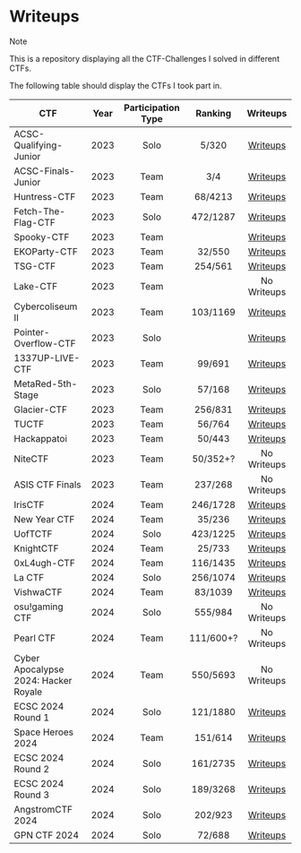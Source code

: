 # Writeups
> [!NOTE]
> This is a repository displaying all the CTF-Challenges I solved in different CTFs. 
>
> The following table should display the CTFs I took part in.
> 
> | CTF | Year | Participation Type | Ranking | Writeups |
> | ------------- | ------------- | :-------------:  | :-----: | :---: |
> | ACSC-Qualifying-Junior | 2023 | Solo | 5/320 | [Writeups](https://github.com/Aryt3/writeups/tree/main/jeopardy_ctfs/2023/acsc_qualifying_2023) |
> | ACSC-Finals-Junior | 2023 | Team | 3/4 | [Writeups](https://github.com/Aryt3/writeups/tree/main/jeopardy_ctfs/2023/acsc_finals_2023) |
> | Huntress-CTF | 2023 | Team | 68/4213 | [Writeups](https://github.com/Aryt3/writeups/tree/main/jeopardy_ctfs/2023/huntress_ctf_2023) |
> | Fetch-The-Flag-CTF | 2023 | Solo | 472/1287 | [Writeups](https://github.com/Aryt3/writeups/tree/main/jeopardy_ctfs/2023/fetch_the_flag_2023) |
> | Spooky-CTF | 2023 | Team |  | [Writeups](https://github.com/Aryt3/writeups/tree/main/jeopardy_ctfs/2023/spooky_ctf_2023) |
> | EKOParty-CTF | 2023 | Team | 32/550 | [Writeups](https://github.com/Aryt3/writeups/tree/main/jeopardy_ctfs/2023/ekoparty_ctf_2023) |
> | TSG-CTF | 2023 | Team | 254/561 | [Writeups]() |
> | Lake-CTF | 2023 | Team |  | No Writeups |
> | Cybercoliseum II | 2023 | Team | 103/1169 | [Writeups](https://github.com/Aryt3/writeups/tree/main/jeopardy_ctfs/2023/cybercoliseum_2_2023) |
> | Pointer-Overflow-CTF | 2023 | Solo |  | [Writeups](https://github.com/Aryt3/writeups/tree/main/jeopardy_ctfs/2023/pointer_overflow_ctf_2023) |
> | 1337UP-LIVE-CTF | 2023 | Team | 99/691 | [Writeups](https://github.com/Aryt3/writeups/tree/main/jeopardy_ctfs/2023/1337UP_CTF_2023) |
> | MetaRed-5th-Stage | 2023 | Solo | 57/168 | [Writeups](https://github.com/Aryt3/writeups/tree/main/jeopardy_ctfs/2023/Metared_5th_Stage) |
> | Glacier-CTF | 2023 | Team | 256/831 | [Writeups](https://github.com/Aryt3/writeups/tree/main/jeopardy_ctfs/2023/glacier_ctf_2023) |
> | TUCTF | 2023 | Team | 56/764 | [Writeups](https://github.com/Aryt3/writeups/tree/main/jeopardy_ctfs/2023/tuctf_2023) |
> | Hackappatoi | 2023 | Team | 50/443 | [Writeups](https://github.com/Aryt3/writeups/tree/main/jeopardy_ctfs/2023/hackappatoi_ctf_2023) |
> | NiteCTF | 2023 | Team | 50/352+? | No Writeups |
> | ASIS CTF Finals | 2023 | Team | 237/268 | No Writeups |
> | IrisCTF | 2024 | Team | 246/1728 | [Writeups](https://github.com/Aryt3/writeups/tree/main/jeopardy_ctfs/2024/iris_ctf_2024) |
> | New Year CTF | 2024 | Team | 35/236 | [Writeups](https://github.com/Aryt3/writeups/tree/main/jeopardy_ctfs/2024/new_year_ctf_2024) |
> | UofTCTF | 2024 | Solo | 423/1225 | [Writeups](https://github.com/Aryt3/writeups/tree/main/jeopardy_ctfs/2024/UofTCTF_2024) |
> | KnightCTF | 2024 | Team | 25/733 | [Writeups](https://github.com/Aryt3/writeups/tree/main/jeopardy_ctfs/2024/knight_ctf_2024) |
> | 0xL4ugh-CTF | 2024 | Team | 116/1435 | [Writeups](https://github.com/Aryt3/writeups/tree/main/jeopardy_ctfs/2024/0xl4ugh_ctf) |
> | La CTF | 2024 | Solo | 256/1074 | [Writeups](https://github.com/Aryt3/writeups/tree/main/jeopardy_ctfs/2024/La_CTF) |
> | VishwaCTF | 2024 | Team | 83/1039 | [Writeups](https://github.com/Aryt3/writeups/tree/main/jeopardy_ctfs/2024/VishwaCTF_2024) | 
> | osu!gaming CTF | 2024 | Solo | 555/984 | No Writeups |
> | Pearl CTF | 2024 | Team | 111/600+? | No Writeups |
> | Cyber Apocalypse 2024: Hacker Royale | 2024 | Team | 550/5693 | No Writeups |
> | ECSC 2024 Round 1 | 2024 | Solo | 121/1880 | [Writeups](https://github.com/Aryt3/writeups/tree/main/jeopardy_ctfs/2024/ecsc_round_1_2024) |
> | Space Heroes 2024 | 2024 | Team | 151/614 | [Writeups](https://github.com/Aryt3/writeups/tree/main/jeopardy_ctfs/2024/space_heroes_ctf_2024) |
> | ECSC 2024 Round 2 | 2024 | Solo | 161/2735 | [Writeups](https://github.com/Aryt3/writeups/tree/main/jeopardy_ctfs/2024/ecsc_round_2_2024) |
> | ECSC 2024 Round 3 | 2024 | Solo | 189/3268 | [Writeups](https://github.com/Aryt3/writeups/tree/main/jeopardy_ctfs/2024/ecsc_round_3_2024) |
> | AngstromCTF 2024 | 2024 | Solo | 202/923 | [Writeups](https://github.com/Aryt3/writeups/tree/main/jeopardy_ctfs/2024/angstrom_ctf_2024) |
> | GPN CTF 2024 | 2024 | Solo | 72/688 | [Writeups](https://github.com/Aryt3/writeups/tree/main/jeopardy_ctfs/2024/GPN_CTF_2024) |